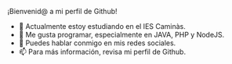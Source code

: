 ¡Bienvenid@ a mi perfil de Github!
- 🌱 Actualmente estoy estudiando en el IES Caminàs.
- 👯 Me gusta programar, especialmente en JAVA, PHP y NodeJS.
- 💬 Puedes hablar conmigo en mis redes sociales.
- 📫 Para más información, revisa mi perfil de Github.
